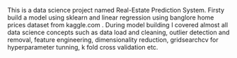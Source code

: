 This is a data science project named Real-Estate Prediction System.
Firsty build a model using sklearn and linear regression using banglore home prices dataset from kaggle.com .
During model building I covered almost all data science concepts such as data load and cleaning, outlier detection and removal, feature engineering, dimensionality reduction, gridsearchcv for hyperparameter tunning, k fold cross validation etc.
